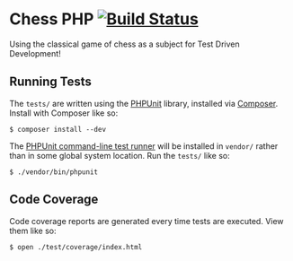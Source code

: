 # Chess PHP [![Build Status](https://travis-ci.org/jehoshua02/chess-php.png?branch=master)](https://travis-ci.org/jehoshua02/chess-php)

Using the classical game of chess as a subject for Test Driven Development!


## Running Tests

The `tests/` are written using the [PHPUnit](http://phpunit.de/manual/current/en/index.html) library, installed via [Composer](http://getcomposer.org/). Install with Composer like so:

```
$ composer install --dev
```

The [PHPUnit command-line test runner](http://phpunit.de/manual/current/en/textui.html) will be installed in `vendor/` rather than in some global system location. Run the `tests/` like so:

```
$ ./vendor/bin/phpunit
```


## Code Coverage

Code coverage reports are generated every time tests are executed. View them like so:

```
$ open ./test/coverage/index.html
```
